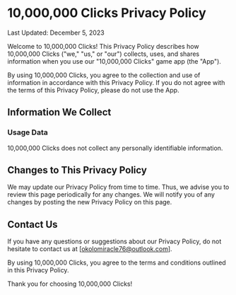 # 10,000,000 Clicks Privacy Policy

Last Updated:  December 5, 2023

Welcome to 10,000,000 Clicks! This Privacy Policy describes how 10,000,000 Clicks ("we," "us," or "our") collects, uses, and shares information when you use our "10,000,000 Clicks" game app (the "App").

By using 10,000,000 Clicks, you agree to the collection and use of information in accordance with this Privacy Policy. If you do not agree with the terms of this Privacy Policy, please do not use the App.

## Information We Collect

### Usage Data

10,000,000 Clicks does not collect any personally identifiable information. 

## Changes to This Privacy Policy

We may update our Privacy Policy from time to time. Thus, we advise you to review this page periodically for any changes. We will notify you of any changes by posting the new Privacy Policy on this page.

## Contact Us

If you have any questions or suggestions about our Privacy Policy, do not hesitate to contact us at [okolomiracle76@outlook.com].

By using 10,000,000 Clicks, you agree to the terms and conditions outlined in this Privacy Policy.

Thank you for choosing 10,000,000 Clicks!
